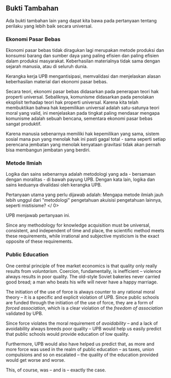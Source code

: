 ## Bukti Tambahan

Ada bukti tambahan lain yang dapat kita bawa pada pertanyaan tentang perilaku yang lebih baik secara universal.

### Ekonomi Pasar Bebas

Ekonomi pasar bebas tidak diragukan lagi merupakan metode produksi dan konsumsi barang dan sumber daya yang paling efisien dan paling efisien dalam produksi masyarakat. Keberhasilan materialnya tidak sama dengan sejarah manusia, atau di seluruh dunia.

Kerangka kerja UPB mengantisipasi, memvalidasi dan menjelaskan alasan keberhasilan material dari ekonomi pasar bebas.

Secara teori, ekonomi pasar bebas didasarkan pada penerapan teori hak properti universal. Sebaliknya, komunisme didasarkan pada penolakan eksplisit terhadap teori hak properti universal. Karena kita telah membuktikan bahwa hak kepemilikan universal adalah satu-satunya teori moral yang valid, ini menjelaskan pada tingkat paling mendasar mengapa komunisme adalah sebuah bencana, sementara ekonomi pasar bebas sangat produktif.

Karena manusia sebenarnya memiliki hak kepemilikan yang sama, sistem sosial mana pun yang menolak hak ini pasti gagal total - sama seperti setiap perencana jembatan yang menolak kenyataan gravitasi tidak akan pernah bisa membangun jembatan yang berdiri.

### Metode Ilmiah

Logika dan sains sebenarnya adalah metodologi yang ada - bersamaan dengan moralitas - di bawah payung UPB. Dengan kata lain, logika dan sains keduanya divalidasi oleh kerangka UPB.

Pertanyaan utama yang perlu dijawab adalah: Mengapa metode ilmiah jauh lebih unggul dari "metodologi" pengetahuan akuisisi pengetahuan lainnya, seperti mistisisme? </ 0>

UPB menjawab pertanyaan ini.

Since any methodology for knowledge acquisition must be universal, consistent, and independent of time and place, the scientific method meets these requirements, while irrational and subjective mysticism is the exact opposite of these requirements.

### Public Education

One central principle of free market economics is that quality only really results from *voluntarism*. Coercion, fundamentally, is inefficient – violence always results in poor quality. The old-style Soviet bakeries never carried good bread; a man who beats his wife will never have a happy marriage.

The initiation of the use of force is always counter to any rational moral theory – it is a specific and explicit violation of UPB. Since public schools are funded through the initiation of the use of force, they are a form of *forced association*, which is a clear violation of the *freedom of association* validated by UPB.

Since force violates the moral requirement of *avoidability* – and a lack of avoidability always breeds poor quality – UPB would help us easily predict that public schools would provide education of low quality.

Furthermore, UPB would also have helped us predict that, as more and more force was used in the realm of public education – as taxes, union compulsions and so on escalated – the quality of the education provided would get worse and worse.

This, of course, was – and is – exactly the case.